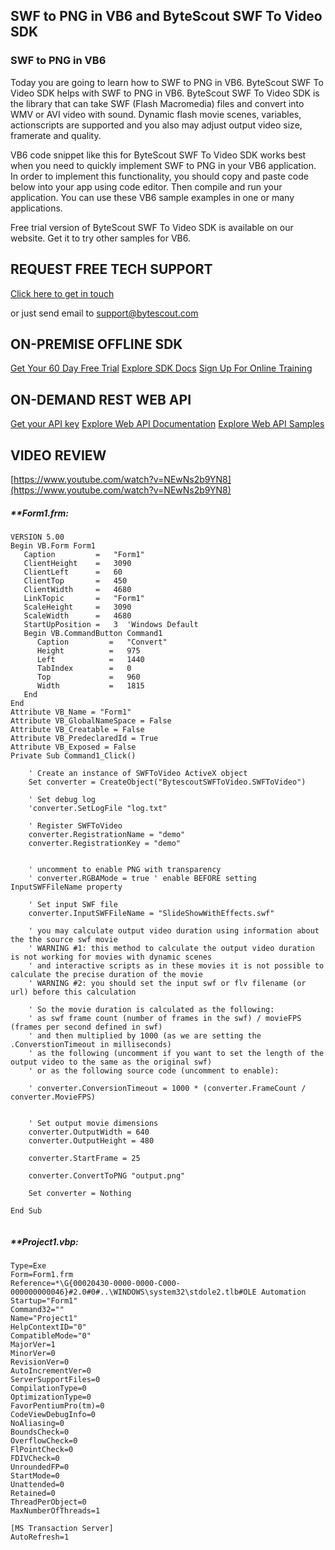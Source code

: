 ## SWF to PNG in VB6 and ByteScout SWF To Video SDK

### SWF to PNG in VB6

Today you are going to learn how to SWF to PNG in VB6. ByteScout SWF To Video SDK helps with SWF to PNG in VB6. ByteScout SWF To Video SDK is the library that can take SWF (Flash Macromedia) files and convert into WMV or AVI video with sound. Dynamic flash movie scenes, variables, actionscripts are supported and you also may adjust output video size, framerate and quality.

VB6 code snippet like this for ByteScout SWF To Video SDK works best when you need to quickly implement SWF to PNG in your VB6 application. In order to implement this functionality, you should copy and paste code below into your app using code editor. Then compile and run your application. You can use these VB6 sample examples in one or many applications.

Free trial version of ByteScout SWF To Video SDK is available on our website. Get it to try other samples for VB6.

## REQUEST FREE TECH SUPPORT

[Click here to get in touch](https://bytescout.zendesk.com/hc/en-us/requests/new?subject=ByteScout%20SWF%20To%20Video%20SDK%20Question)

or just send email to [support@bytescout.com](mailto:support@bytescout.com?subject=ByteScout%20SWF%20To%20Video%20SDK%20Question) 

## ON-PREMISE OFFLINE SDK 

[Get Your 60 Day Free Trial](https://bytescout.com/download/web-installer?utm_source=github-readme)
[Explore SDK Docs](https://bytescout.com/documentation/index.html?utm_source=github-readme)
[Sign Up For Online Training](https://academy.bytescout.com/)


## ON-DEMAND REST WEB API

[Get your API key](https://pdf.co/documentation/api?utm_source=github-readme)
[Explore Web API Documentation](https://pdf.co/documentation/api?utm_source=github-readme)
[Explore Web API Samples](https://github.com/bytescout/ByteScout-SDK-SourceCode/tree/master/PDF.co%20Web%20API)

## VIDEO REVIEW

[https://www.youtube.com/watch?v=NEwNs2b9YN8](https://www.youtube.com/watch?v=NEwNs2b9YN8)




<!-- code block begin -->

##### ****Form1.frm:**
    
```
VERSION 5.00
Begin VB.Form Form1
   Caption         =   "Form1"
   ClientHeight    =   3090
   ClientLeft      =   60
   ClientTop       =   450
   ClientWidth     =   4680
   LinkTopic       =   "Form1"
   ScaleHeight     =   3090
   ScaleWidth      =   4680
   StartUpPosition =   3  'Windows Default
   Begin VB.CommandButton Command1
      Caption         =   "Convert"
      Height          =   975
      Left            =   1440
      TabIndex        =   0
      Top             =   960
      Width           =   1815
   End
End
Attribute VB_Name = "Form1"
Attribute VB_GlobalNameSpace = False
Attribute VB_Creatable = False
Attribute VB_PredeclaredId = True
Attribute VB_Exposed = False
Private Sub Command1_Click()

    ' Create an instance of SWFToVideo ActiveX object
    Set converter = CreateObject("BytescoutSWFToVideo.SWFToVideo")

    ' Set debug log
    'converter.SetLogFile "log.txt"

    ' Register SWFToVideo
    converter.RegistrationName = "demo"
    converter.RegistrationKey = "demo"


    ' uncomment to enable PNG with transparency
    ' converter.RGBAMode = true ' enable BEFORE setting InputSWFFileName property

    ' Set input SWF file
    converter.InputSWFFileName = "SlideShowWithEffects.swf"

    ' you may calculate output video duration using information about the the source swf movie
    ' WARNING #1: this method to calculate the output video duration is not working for movies with dynamic scenes 
    ' and interactive scripts as in these movies it is not possible to calculate the precise duration of the movie 
    ' WARNING #2: you should set the input swf or flv filename (or url) before this calculation

    ' So the movie duration is calculated as the following:
    ' as swf frame count (number of frames in the swf) / movieFPS (frames per second defined in swf)
    ' and then multiplied by 1000 (as we are setting the .ConverstionTimeout in milliseconds)
    ' as the following (uncomment if you want to set the length of the output video to the same as the original swf)
    ' or as the following source code (uncomment to enable):

    ' converter.ConversionTimeout = 1000 * (converter.FrameCount / converter.MovieFPS)

	
    ' Set output movie dimensions
    converter.OutputWidth = 640
    converter.OutputHeight = 480

    converter.StartFrame = 25

    converter.ConvertToPNG "output.png"

    Set converter = Nothing

End Sub


```

<!-- code block end -->    

<!-- code block begin -->

##### ****Project1.vbp:**
    
```
Type=Exe
Form=Form1.frm
Reference=*\G{00020430-0000-0000-C000-000000000046}#2.0#0#..\WINDOWS\system32\stdole2.tlb#OLE Automation
Startup="Form1"
Command32=""
Name="Project1"
HelpContextID="0"
CompatibleMode="0"
MajorVer=1
MinorVer=0
RevisionVer=0
AutoIncrementVer=0
ServerSupportFiles=0
CompilationType=0
OptimizationType=0
FavorPentiumPro(tm)=0
CodeViewDebugInfo=0
NoAliasing=0
BoundsCheck=0
OverflowCheck=0
FlPointCheck=0
FDIVCheck=0
UnroundedFP=0
StartMode=0
Unattended=0
Retained=0
ThreadPerObject=0
MaxNumberOfThreads=1

[MS Transaction Server]
AutoRefresh=1

```

<!-- code block end -->